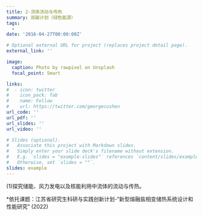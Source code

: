 ```yaml
---
title: 2-流体流动与传热
summary: 双碳计划（绿色能源）
tags:
  - 
date: '2016-04-27T00:00:00Z'

# Optional external URL for project (replaces project detail page).
external_link: ''

image:
  caption: Photo by rawpixel on Unsplash
  focal_point: Smart

links:
#  - icon: twitter
#    icon_pack: fab
#    name: Follow
#    url: https://twitter.com/georgecushen
url_code: ''
url_pdf: ''
url_slides: ''
url_video: ''

# Slides (optional).
#   Associate this project with Markdown slides.
#   Simply enter your slide deck's filename without extension.
#   E.g. `slides = "example-slides"` references `content/slides/example-slides.md`.
#   Otherwise, set `slides = ""`.
slides: example
---
```


(1)探究储能、风力发电以及核能利用中流体的流动与传热。

*依托课题：江苏省研究生科研与实践创新计划-“新型熔融盐相变储热系统设计和性能研究” (2022)
